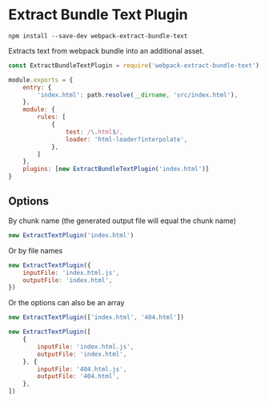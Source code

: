 # Extract Bundle Text Plugin

`npm install --save-dev webpack-extract-bundle-text`

Extracts text from webpack bundle into an additional asset.

```js
const ExtractBundleTextPlugin = require('webpack-extract-bundle-text');

module.exports = {
    entry: {
        'index.html': path.resolve(__dirname, 'src/index.html'),
    },
    module: {
        rules: [
            {
                test: /\.html$/,
                loader: 'html-loader?interpolate',
            },
        ]
    },
    plugins: [new ExtractBundleTextPlugin('index.html')]
}
```

## Options
By chunk name (the generated output file will equal the chunk name)
```js
new ExtractTextPlugin('index.html')
```

Or by file names

```js
new ExtractTextPlugin({
    inputFile: 'index.html.js',
    outputFile: 'index.html',
})
```

Or the options can also be an array

```js
new ExtractTextPlugin(['index.html', '404.html'])
```

```js
new ExtractTextPlugin([
    {
        inputFile: 'index.html.js',
        outputFile: 'index.html',
    }, {
        inputFile: '404.html.js',
        outputFile: '404.html',
    },
])
```
